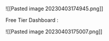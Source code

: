 ![[Pasted image 20230403174945.png]]

Free Tier Dashboard : 

![[Pasted image 20230403175007.png]]


